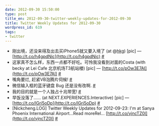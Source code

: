 ```yaml
---
date: 2012-09-30 15:50:00
type: post
title_en: 2012-09-30-twitter-weekly-updates-for-2012-09-30
title: Twitter Weekly Updates for 2012-09-30
wordpress_id: 619
tags:
- twitter
---
```

	
* 刚出境，还没来得及出去买iPhone5就又要入境了 (at @[hkg](http://twitter.com/hkg)) [pic] — [http://t.co/h4gpdNic](http://t.co/h4gpdNic)  [#](http://twitter.com/nickcheng/statuses/251173881128292352)
* 这家真不怎么样，东西一点都不好吃。可怜我没看到对面的Costa (with becky at Lei Cafe 北京机场T3航站楼) [pic] — [http://t.co/pOw3E7AI](http://t.co/pOw3E7AI)  [#](http://twitter.com/nickcheng/statuses/251084523410956288)
* 嘴角要烂, 赶紧VB泡腾片伺候!  [#](http://twitter.com/nickcheng/statuses/250871111384965120)
* 微信输入框的蓝牙键盘 Bug 还是没有改啊.  [#](http://twitter.com/nickcheng/statuses/250764547336585216)
* 我的目的就是一个人独占十兆带宽!  [#](http://twitter.com/nickcheng/statuses/250036537167839233)
* 早饭没落了…… (at NEXT.EXPERIENCES.Interactive) [pic] — [http://t.co/lGri5oDp](http://t.co/lGri5oDp)  [#](http://twitter.com/nickcheng/statuses/250031353268170752)
* [Nickcheng.LOG] Twitter Weekly Updates for 2012-09-23: I'm at Sanya Phoenix International Airport...Read moreRel... [http://t.co/vjncTZ0I](http://t.co/vjncTZ0I)  [#](http://twitter.com/nickcheng/statuses/249898570554155009)
